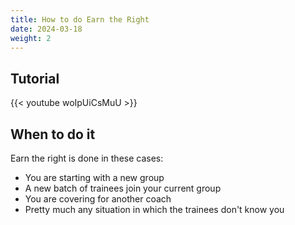 ```yaml
---
title: How to do Earn the Right
date: 2024-03-18
weight: 2
---
```


## Tutorial

{{< youtube woIpUiCsMuU >}}

## When to do it

Earn the right is done in these cases:
- You are starting with a new group
- A new batch of trainees join your current group
- You are covering for another coach
- Pretty much any situation in which the trainees don't know you
